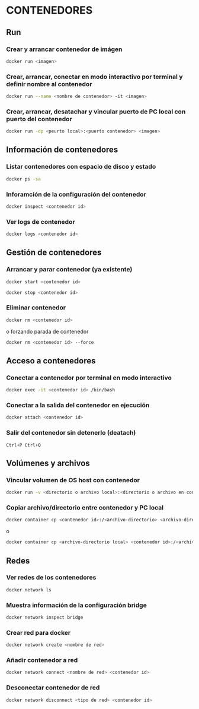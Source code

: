 # CONTENEDORES

## Run

### Crear y arrancar contenedor de imágen
```bash
docker run <imagen>
```

### Crear, arrancar, conectar en modo interactivo por terminal y definir nombre al contenedor
```bash
docker run --name <nombre de contenedor> -it <imagen>
```

### Crear, arrancar, desatachar y vincular puerto de PC local con puerto del contenedor
```bash
docker run -dp <peurto local>:<puerto contenedor> <imagen>
```

## Información de contenedores

### Listar contenedores con espacio de disco y estado
```bash
docker ps -sa
```

### Inforamción de la configuración del contenedor
```bash
docker inspect <contenedor id>
```

### Ver logs de contenedor
```bash
docker logs <contenedor id>
```

## Gestión de contenedores

### Arrancar y parar contenedor (ya existente)
```bash
docker start <contenedor id>
```
```bash
docker stop <contenedor id>
```

### Eliminar contenedor
```bash
docker rm <contenedor id>
```
o forzando parada de contenedor
```bash
docker rm <contenedor id> --force
```

## Acceso a contenedores

### Conectar a contenedor por terminal en modo interactivo
```bash
docker exec -it <contenedor id> /bin/bash
```

### Conectar a la salida del contenedor en ejecución
```bash
docker attach <contenedor id>
```

### Salir del contenedor sin detenerlo (deatach)
```
Ctrl+P Ctrl+Q
```

## Volúmenes y archivos

### Vincular volumen de OS host con contenedor
```bash
docker run -v <directorio o archivo local>:<directorio o archivo en contenedor>:<permisos(ro/rw)> -d -p <imagen>
```

### Copiar archivo/directorio entre contenedor y PC local
```bash
docker container cp <contenedor id>:/<archivo-directorio> <archivo-directorio local>
```
o
```bash
docker container cp <archivo-directorio local> <contenedor id>:/<archivo-directorio>
```

## Redes

### Ver redes de los contenedores
```bash
docker network ls
```

### Muestra información de la configuración bridge
```bash
docker network inspect bridge
```

### Crear red para docker
```bash
docker network create <nombre de red>
```

### Añadir contenedor a red
```bash
docker network connect <nombre de red> <contenedor id>
```

### Desconectar contenedor de red
```bash
docker network disconnect <tipo de red> <contenedor id>
```